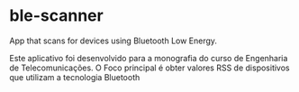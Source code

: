 # ble-scanner
 App that scans for devices using Bluetooth Low Energy.

Este aplicativo foi desenvolvido para a monografia do curso de Engenharia de Telecomunicações. O Foco principal é obter valores RSS de 
dispositivos que utilizam a tecnologia Bluetooth
